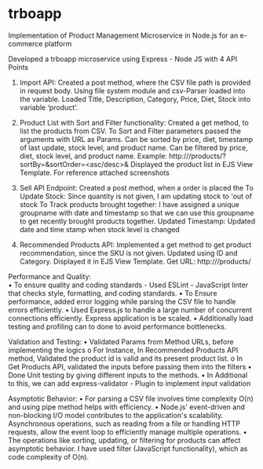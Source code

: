 # trboapp
Implementation of Product Management Microservice in Node.js for an e-commerce platform


Developed a trboapp microservice using Express - Node JS with 4 API Points
1.	Import API:
Created a post method, where the CSV file path is provided in request body. Using file system module and csv-Parser loaded into the variable.
      Loaded Title, Description, Category, Price, Diet, Stock into variable ‘product’.

2.	Product List with Sort and Filter functionality:
Created a get method, to list the products from CSV. To Sort and Filter parameters passed the arguments with URL as Params.
Can be sorted by price, diet, timestamp of last update, stock level, and product name. 
Can be filtered by price, diet,  stock level, and product name.
Example: http://<Servername>/products/?sortBy=<ColumnName>&sortOrder=<asc/desc>&<filterName>
Displayed the product list in EJS View Template. For reference attached screenshots
3.	 Sell API Endpoint:
Created a post method, when a order is placed the 
To Update Stock: Since quantity is not given, I am updating stock to 'out of stock
To Track products brought together: 
I have assigned a unique groupname with date and timestamp so that we can use this groupname to get recently brought products together.
Updated Timestamp: Updated date and time stamp when stock level is changed 

4.	 Recommended Products API:
Implemented a get method to get product recommendation, since the SKU is not given. Updated using ID and Category. Displayed it in EJS View Template.
Get URL: http://<Servername>/products/<id>

Performance and Quality:  
•	To ensure quality and coding standards - Used ESLint - JavaScript linter that checks style, formatting, and coding standards.
•	To Ensure performance, added error logging while parsing the CSV file to handle errors efficiently.
•	Used Express.js to handle a large number of concurrent connections efficiently. Express application is be scaled.
•	Additionally load testing and profiling can to done to avoid performance bottlenecks.

Validation and Testing:
•	Validated Params from Method URLs, before implementing the logics
o	For Instance, In Recommended Products API method, Validated the product id is valid and its present product list.
o	In Get Products API, validated the inputs before passing them into the filters
•	Done Unit testing by giving different inputs to the methods. 
•	In Additional to this, we can add express-validator - Plugin to implement input validation


Asymptotic Behavior:
•	For parsing a CSV file involves time complexity O(n) and using pipe method helps with efficiency.
•	Node.js' event-driven and non-blocking I/O model contributes to the application's scalability. Asynchronous operations, such as reading from a file or handling HTTP requests, allow the event loop to efficiently manage multiple operations.
•	The operations like sorting, updating, or filtering for products can affect asymptotic behavior. I have used filter (JavaScript functionality), which as code complexity of O(n). 
